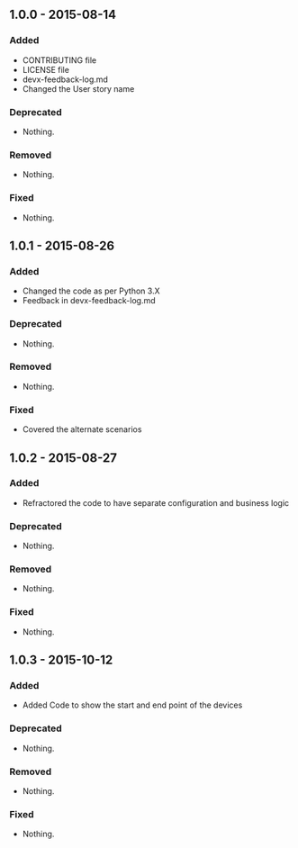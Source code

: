 ## 1.0.0 - 2015-08-14

### Added
- CONTRIBUTING file
- LICENSE file
- devx-feedback-log.md
- Changed the User story name

### Deprecated
- Nothing.

### Removed
- Nothing.

### Fixed
- Nothing.

## 1.0.1 - 2015-08-26

### Added
- Changed the code as per Python 3.X
- Feedback in devx-feedback-log.md

### Deprecated
- Nothing.

### Removed
- Nothing.

### Fixed
- Covered the alternate scenarios

## 1.0.2 - 2015-08-27

### Added
- Refractored the code to have separate configuration and business logic

### Deprecated
- Nothing.

### Removed
- Nothing.

### Fixed
- Nothing.

## 1.0.3 - 2015-10-12

### Added
- Added Code to show the start and end point of the devices

### Deprecated
- Nothing.

### Removed
- Nothing.

### Fixed
- Nothing.
